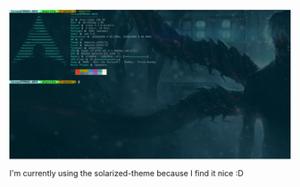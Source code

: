![Can't load the screenshot :(](Screenshot.png)

I'm currently using the solarized-theme because I find it nice :D
